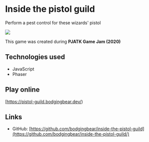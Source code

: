 # Inside the pistol guild

Perform a pest control for these wizards' pistol

![ ](https://raw.githubusercontent.com/bodgingbear/inside-the-pistol-guild/master/website/gif.gif)

This game was created during **PJATK Game Jam (2020)**

## Technologies used
* JavaScript
* Phaser

## Play online

[https://pistol-guild.bodgingbear.dev/)

## Links
* GitHub: [https://github.com/bodgingbear/inside-the-pistol-guild](https://github.com/bodgingbear/inside-the-pistol-guild/)
